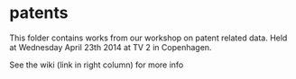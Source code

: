 patents
=======

This folder contains works from our workshop on patent related data. Held at Wednesday April 23th 2014 at TV 2 in Copenhagen.

See the wiki (link in right column) for more info
